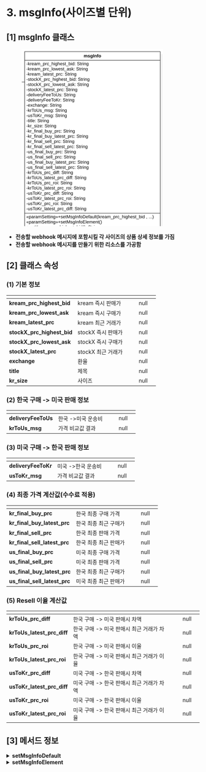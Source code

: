 # 3. msgInfo(사이즈별 단위)

## \[1] msgInfo 클래스

<figure><img src="../../../../../.gitbook/assets/image (1) (3).png" alt="" width="369"><figcaption></figcaption></figure>

* **전송할 webhook 메시지에 포함시킬 각 사이즈의 상품 상세 정보를 가짐**
* **전송할 webhook 메시지를 만들기 위한 리소스를 가공함**

## \[2]  클래스 속성

### (1) 기본 정보

<table data-view="cards"><thead><tr><th></th><th></th><th data-hidden></th><th data-hidden data-type="files"></th><th data-hidden data-type="number"></th><th data-hidden data-type="select"></th></tr></thead><tbody><tr><td><strong>kream_prc_highest_bid</strong></td><td>kream 즉시 판매가</td><td></td><td></td><td>null</td><td></td></tr><tr><td><strong>kream_prc_lowest_ask</strong></td><td>kream 즉시 구매가</td><td></td><td></td><td>null</td><td></td></tr><tr><td><strong>kream_latest_prc</strong></td><td>kream 최근 거래가</td><td></td><td></td><td>null</td><td></td></tr><tr><td><strong>stockX_prc_highest_bid</strong></td><td>stockX 즉시 판매가</td><td></td><td></td><td>null</td><td></td></tr><tr><td><strong>stockX_prc_lowest_ask</strong></td><td>stockX 즉시 구매가</td><td></td><td></td><td>null</td><td></td></tr><tr><td><strong>stockX_latest_prc</strong></td><td>stockX 최근 거래가</td><td></td><td></td><td>null</td><td></td></tr><tr><td><strong>exchange</strong></td><td>환율</td><td></td><td></td><td>null</td><td></td></tr><tr><td><strong>title</strong></td><td>제목</td><td></td><td></td><td>null</td><td></td></tr><tr><td><strong>kr_size</strong></td><td>사이즈</td><td></td><td></td><td>null</td><td></td></tr></tbody></table>

### (2) **한국 구매 -> 미국 판매 정보**

<table data-view="cards"><thead><tr><th></th><th></th><th data-hidden></th><th data-hidden data-type="files"></th><th data-hidden data-type="number"></th><th data-hidden data-type="select"></th></tr></thead><tbody><tr><td><strong>deliveryFeeToUs</strong></td><td>한국 ->미국 운송비</td><td></td><td></td><td>null</td><td></td></tr><tr><td><strong>krToUs_msg</strong></td><td>가격 비교값 결과</td><td></td><td></td><td>null</td><td></td></tr></tbody></table>

### (3) **미국 구매 -> 한국 판매 정보**

<table data-view="cards"><thead><tr><th></th><th></th><th data-hidden></th><th data-hidden data-type="files"></th><th data-hidden data-type="number"></th><th data-hidden data-type="select"></th></tr></thead><tbody><tr><td><strong>deliveryFeeToKr</strong></td><td>미국 ->한국 운송비</td><td></td><td></td><td>null</td><td></td></tr><tr><td><strong>usToKr_msg</strong></td><td>가격 비교값 결과</td><td></td><td></td><td>null</td><td></td></tr></tbody></table>

### (4) **최종 가격 계산값(수수료 적용)**

<table data-view="cards"><thead><tr><th></th><th></th><th data-hidden></th><th data-hidden data-type="files"></th><th data-hidden data-type="number"></th><th data-hidden data-type="select"></th></tr></thead><tbody><tr><td><strong>kr_final_buy_prc</strong></td><td>한국 최종 구매 가격</td><td></td><td></td><td>null</td><td></td></tr><tr><td><strong>kr_final_buy_latest_prc</strong></td><td>한국 최종 최근 구매가</td><td></td><td></td><td>null</td><td></td></tr><tr><td><strong>kr_final_sell_prc</strong></td><td>한국 최종 판매 가격</td><td></td><td></td><td>null</td><td></td></tr><tr><td><strong>kr_final_sell_latest_prc</strong></td><td>한국 최종 최근 판매가</td><td></td><td></td><td>null</td><td></td></tr><tr><td><strong>us_final_buy_prc</strong></td><td>미국 최종 구매 가격</td><td></td><td></td><td>null</td><td></td></tr><tr><td><strong>us_final_sell_prc</strong></td><td>미국 최종 판매 가격</td><td></td><td></td><td>null</td><td></td></tr><tr><td><strong>us_final_buy_latest_prc</strong></td><td>한국 최종 최근 구매가 </td><td></td><td></td><td>null</td><td></td></tr><tr><td><strong>us_final_sell_latest_prc</strong></td><td>미국 최종 최근 판매가</td><td></td><td></td><td>null</td><td></td></tr></tbody></table>

### (5) **Resell 이율 계산값**

<table data-view="cards"><thead><tr><th></th><th></th><th data-hidden></th><th data-hidden data-type="files"></th><th data-hidden data-type="number"></th><th data-hidden data-type="select"></th></tr></thead><tbody><tr><td><strong>krToUs_prc_diff</strong></td><td>한국 구매 -> 미국 판매시 차액</td><td></td><td></td><td>null</td><td></td></tr><tr><td><strong>krToUs_latest_prc_diff</strong></td><td>한국 구매 -> 미국 판매시 최근 거래가 차액</td><td></td><td></td><td>null</td><td></td></tr><tr><td><strong>krToUs_prc_roi</strong></td><td>한국 구매 -> 미국 판매시 이율</td><td></td><td></td><td>null</td><td></td></tr><tr><td><strong>krToUs_latest_prc_roi</strong></td><td>한국 구매 -> 미국 판매시 최근 거래가 이율</td><td></td><td></td><td>null</td><td></td></tr><tr><td><strong>usToKr_prc_diff</strong></td><td>미국 구매 -> 한국 판매시 차액</td><td></td><td></td><td>null</td><td></td></tr><tr><td><strong>usToKr_latest_prc_diff</strong></td><td>미국 구매 -> 한국 판매시 최근 거래가 차액</td><td></td><td></td><td>null</td><td></td></tr><tr><td><strong>usToKr_prc_roi</strong></td><td>미국 구매 -> 한국 판매시 이율</td><td></td><td></td><td>null</td><td></td></tr><tr><td><strong>usToKr_latest_prc_roi</strong></td><td>미국 구매 -> 한국 판매시 최근 거래가 이율</td><td></td><td></td><td>null</td><td></td></tr></tbody></table>

## \[3]  메서드 정보

<details>

<summary><strong>setMsgInfoDefault</strong></summary>

### 1. 기능

* [#1](3.-msginfo.md#1 "mention") 설정
* [#2-greater-than](3.-msginfo.md#2-greater-than "mention")설정
* [#3-greater-than](3.-msginfo.md#3-greater-than "mention")설정

</details>

<details>

<summary><strong>setMsgInfoElement</strong></summary>

### 1. 기능

* [#4](3.-msginfo.md#4 "mention") 설정
* [#5-resell](3.-msginfo.md#5-resell "mention") 설정

</details>

